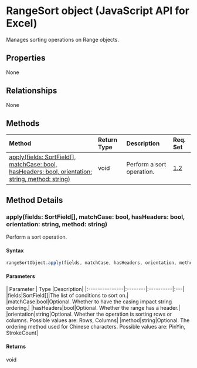# RangeSort object (JavaScript API for Excel)

Manages sorting operations on Range objects.

## Properties

None

## Relationships
None


## Methods

| Method		   | Return Type	|Description| Req. Set|
|:---------------|:--------|:----------|:----|
|[apply(fields: SortField[], matchCase: bool, hasHeaders: bool, orientation: string, method: string)](#applyfields-sortfield-matchcase-bool-hasheaders-bool-orientation-string-method-string)|void|Perform a sort operation.|[1.2](../requirement-sets/excel-api-requirement-sets.md)|

## Method Details


### apply(fields: SortField[], matchCase: bool, hasHeaders: bool, orientation: string, method: string)
Perform a sort operation.

#### Syntax
```js
rangeSortObject.apply(fields, matchCase, hasHeaders, orientation, method);
```

#### Parameters
| Parameter	   | Type	|Description|
|:---------------|:--------|:----------|:---|
|fields|SortField[]|The list of conditions to sort on.|
|matchCase|bool|Optional. Whether to have the casing impact string ordering.|
|hasHeaders|bool|Optional. Whether the range has a header.|
|orientation|string|Optional. Whether the operation is sorting rows or columns.  Possible values are: Rows, Columns|
|method|string|Optional. The ordering method used for Chinese characters.  Possible values are: PinYin, StrokeCount|

#### Returns
void
